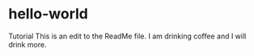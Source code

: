 # hello-world
Tutorial
This is an edit to the ReadMe file. I am drinking coffee and I will drink more.
